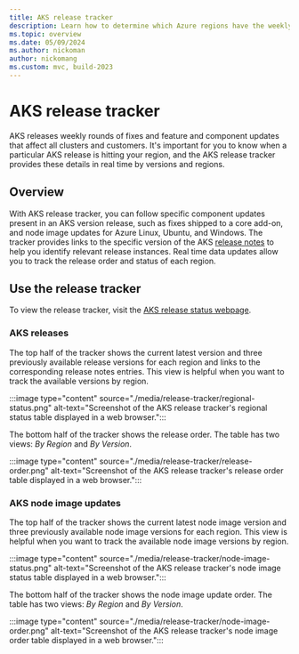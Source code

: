 ```yaml
---
title: AKS release tracker
description: Learn how to determine which Azure regions have the weekly AKS release deployments rolled out in real time. 
ms.topic: overview
ms.date: 05/09/2024
ms.author: nickoman
author: nickomang
ms.custom: mvc, build-2023
---
```


# AKS release tracker

AKS releases weekly rounds of fixes and feature and component updates that affect all clusters and customers. It's important for you to know when a particular AKS release is hitting your region, and the AKS release tracker provides these details in real time by versions and regions.

## Overview

With AKS release tracker, you can follow specific component updates present in an AKS version release, such as fixes shipped to a core add-on, and node image updates for Azure Linux, Ubuntu, and Windows. The tracker provides links to the specific version of the AKS [release notes][aks-release] to help you identify relevant release instances. Real time data updates allow you to track the release order and status of each region.

## Use the release tracker

To view the release tracker, visit the [AKS release status webpage][release-tracker-webpage].

### AKS releases

The top half of the tracker shows the current latest version and three previously available release versions for each region and links to the corresponding release notes entries. This view is helpful when you want to track the available versions by region.

:::image type="content" source="./media/release-tracker/regional-status.png" alt-text="Screenshot of the AKS release tracker's regional status table displayed in a web browser.":::

The bottom half of the tracker shows the release order. The table has two views: *By Region* and *By Version*.

:::image type="content" source="./media/release-tracker/release-order.png" alt-text="Screenshot of the AKS release tracker's release order table displayed in a web browser.":::

### AKS node image updates

The top half of the tracker shows the current latest node image version and three previously available node image versions for each region. This view is helpful when you want to track the available node image versions by region.

:::image type="content" source="./media/release-tracker/node-image-status.png" alt-text="Screenshot of the AKS release tracker's node image status table displayed in a web browser.":::

The bottom half of the tracker shows the node image update order. The table has two views: *By Region* and *By Version*.

:::image type="content" source="./media/release-tracker/node-image-order.png" alt-text="Screenshot of the AKS release tracker's node image order table displayed in a web browser.":::

<!-- LINKS - external -->
[aks-release]: https://github.com/Azure/AKS/releases
[release-tracker-webpage]: https://releases.aks.azure.com/webpage/index.html
